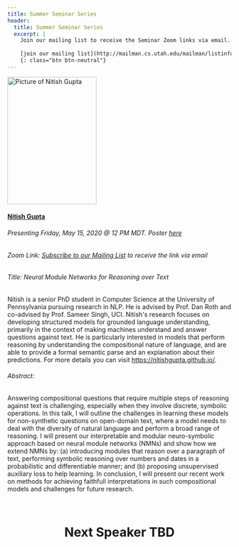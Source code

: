 ```yaml
---
title: Summer Seminar Series
header:
  title: Summer Seminar Series
  excerpt: |
    Join our mailing list to receive the Seminar Zoom links via email.
    
    [join our mailing list](http://mailman.cs.utah.edu/mailman/listinfo/ucds-seminar)
    {: class="btn btn-neutral"}
---
```

<!-- Image styling -->
<style>
img.speaker {
  width: 200px;
  height: 286px;
  object-fit: cover;
}
</style>

<!-- The table of speakers -->
<div style="margin-bottom: 1rem">
  <div class="row" style="margin-bottom: 1rem">
    <div class="col-lg-3">
      <img src="/assets/img/club_photos/n_gupta.png" alt="Picture of Nitish Gupta" class="rounded shadow speaker">
    </div>
    <div class="col-lg-9">
        <h4><a href="https://nitishgupta.github.io/" target="_blank">Nitish Gupta</a></h4>
        <h6>Presenting Friday, May 15, 2020 @ 12 PM MDT. Poster <a href="../assets/img/club_photos/NitishGupta.pdf" target="_blank" style="text-decoration:underline;">here</a></h6>
        <h6>Zoom Link: <a href="" target="_blank" style="text-decoration:underline;">Subscribe to our Mailing List</a> to receive the link via email</h6>
        <h6>Title: Neural Module Networks for Reasoning over Text</h6>
        <p>Nitish is a senior PhD student in Computer Science at the University of Pennsylvania pursuing research in NLP. He is advised by Prof. Dan Roth and co-advised by Prof. Sameer Singh, UCI. Nitish's research focuses on developing structured models for grounded language understanding, primarily in the context of making machines understand and answer questions against text. He is particularly interested in models that perform reasoning by understanding the compositional nature of language, and are able to provide a formal semantic parse and an explanation about their predictions. For more details you can visit <a href="https://nitishgupta.github.io/" target="_blank">https://nitishgupta.github.io/</a>.</p>
    </div>
  </div>
  <!-- Second row for abstract -->
  <div class="row" style="margin-bottom: 1rem">
  <h6>Abstract:</h6>Answering compositional questions that require multiple steps of reasoning against text is challenging, especially when they involve discrete, symbolic operations. In this talk, I will outline the challenges in learning these models for non-synthetic questions on open-domain text, where a model needs to deal with the diversity of natural language and perform a broad range of reasoning. I will present our interpretable and modular neuro-symbolic approach based on neural module networks (NMNs) and show how we extend NMNs by: (a) introducing modules that reason over a paragraph of text, performing symbolic reasoning over numbers and dates in a probabilistic and differentiable manner; and (b) proposing unsupervised auxiliary loss to help learning. In conclusion, I will present our recent work on methods for achieving faithfull interpretations in such compositional models and challenges for future research.
  </div>
</div>



<br>

<center><h1>Next Speaker TBD</h1></center>